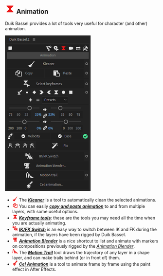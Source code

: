 ## ![Animation Icon](img\duik-icons\animation-icon-r.png) Animation

Duik Bassel provides a lot of tools very useful for character (and other) animation.

![Keyframe panel](img\duik-screenshots\S-Animation\S-Animation-Keyframes\animation-panel.PNG) 


- ![](img\duik-icons\automation\w18_broom_r.png) The [***Kleaner***](kleaner.md) is a tool to automatically clean the selected animations.
- ![](img\duik-icons\animation\w18_copy_r.png) You can easily [***copy and paste animation***](copy-paste-animation.md) to and from multiple layers, with some useful options.
- ![](img\duik-icons\animation\w18_kbez_r.png) [***Keyframe tools***](keyframe-tools.md): these are the tools you may need all the time when you are actually animating.
- ![](img\duik-icons\animation\w18_ikfk_r.png) [***IK/FK Switch***](ik-fk-switch.md) is an easy way to switch between IK and FK during the animation, if the layers have been rigged by Duik Bassel.
- ![](img\duik-icons\animation\w18_blender_r.png) [***Animation Blender***](animation-blender.md) is a nice shortcut to list and animate with markers on compositions previously rigged by the *[Animation Blender](animation-blender-setup.md)*.
- ![](img\duik-icons\automation\w18_anim_r.png) The [***Motion Trail***](motion-trail.md) tool draws the trajectory of any layer in a shape layer, and can make trails behind (or in front of) them.
- ![](img\duik-icons\animation\w18_cel_r.png) [***Cel Animation***](cel-animation.md) is a tool to animate frame by frame using the paint effect in After Effects.
